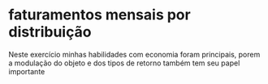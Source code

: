 # faturamentos mensais por distribuição

<p>Neste exercício minhas habilidades com economia foram principais, porem a modulação do objeto e dos tipos de retorno também tem seu papel importante</p>